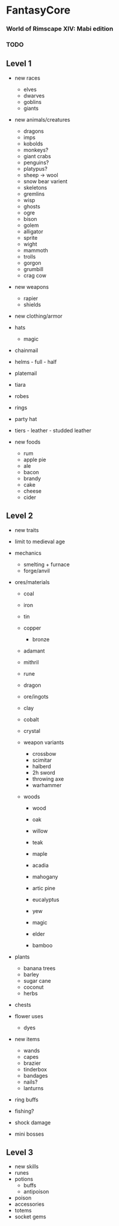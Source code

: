 # FantasyCore

### World of Rimscape XIV: Mabi edition

### TODO ###

  ## Level 1 ##
  - new races
    - elves
    - dwarves
    - goblins
    - giants
  
  - new animals/creatures
    - dragons
    - imps
    - kobolds
    - monkeys?
    - giant crabs
    - penguins?
    - platypus?
    - sheep -> wool
    - snow bear varient
    - skeletons
    - gremlins
    - wisp
    - ghosts
    - ogre
    - bison
    - golem
    - alligator
    - sprite
    - wight
    - mammoth
    - trolls
    - gorgon
    - grumbill
    - crag cow
    
  - new weapons
    - rapier
    - shields
  
  - new clothing/armor
   - hats
     - magic
   - chainmail
   - helms
    - full
    - half
   - platemail
   - tiara
   - robes
   - rings
   - party hat
    
   - tiers
    - leather
    - studded leather
    
      
  - new foods
    - rum
    - apple pie
    - ale
    - bacon
    - brandy
    - cake
    - cheese
    - cider
    
  
  ## Level 2 ##
  - new traits
  
  - limit to medieval age
  
  - mechanics
    - smelting + furnace
    - forge/anvil
  
  - ores/materials
    - coal
    - iron 
    - tin
    - copper
      - bronze
    - adamant
    - mithril
    - rune
    - dragon
    - ore/ingots
    - clay
    - cobalt
    - crystal
    
    - weapon variants
      - crossbow
      - scimitar
      - halberd
      - 2h sword
      - throwing axe
      - warhammer
    
    - woods
      - wood
      - oak
      - willow
      - teak
      - maple
      - acadia
      - mahogany
      - artic pine
      - eucalyptus
      - yew
      - magic
      - elder
      
      - bamboo
      
  - plants
    - banana trees
    - barley
    - sugar cane
    - coconut
    - herbs
  
  - chests
  
  - flower uses
    - dyes
  
  - new items
    - wands
    - capes
    - brazier
    - tinderbox
    - bandages
    - nails?
    - lanturns
  
  - ring buffs
  
  - fishing?
  
  - shock damage
  
  - mini bosses
  
  
  ## Level 3 ##
  - new skills
  - runes
  - potions
    - buffs
    - antipoison
  - poison
  - accessories
  - totems
  - socket gems
